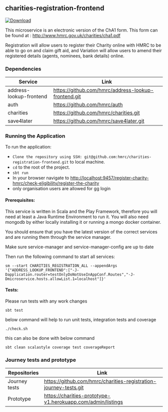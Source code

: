 ## charities-registration-frontend

[ ![Download](https://api.bintray.com/packages/hmrc/releases/charities-registration-frontend/images/download.svg) ](https://bintray.com/hmrc/releases/tax-history-frontend/_latestVersion)

This microservice is an electronic version of the ChA1 form. This form can be found at : http://www.hmrc.gov.uk/charities/cha1.pdf

Registration will allow users to register
their Charity online with HMRC to be able to go on and claim gift aid, and Variation will allow users to amend their
registered details (agents, nominees, bank details) online.

### Dependencies

|Service                |Link                                                 |
|-----------------------|-----------------------------------------------------|
| address-lookup-frontend |https://github.com/hmrc/address-lookup-frontend.git|
| auth                    |https://github.com/hmrc/auth                       |
| charities               |https://github.com/hmrc/charities.git              |
| save4later              |https://github.com/hmrc/save4later.git             |

### Running the Application

To run the application:

* `Clone the repository using SSH: git@github.com:hmrc/charities-registration-frontend.git` to local machine.
* `cd` to the root of the project.
* `sbt run`
* In your browser navigate to [http://localhost:9457/register-charity-hmrc/check-eligibility/register-the-charity](http://localhost:9457/register-charity-hmrc/check-eligibility/register-the-charity)
* only organisation users are allowed for gg login

#### Prerequisites:
This service is written in Scala and the Play Framework, therefore you will need at least a Java Runtime Environment to run it. You will also need mongodb by either locally installing it or running a mongo docker container.

You should ensure that you have the latest version of the correct services and are running them through the service manager.

Make sure service-manager and service-manager-config are up to date

Then run the following command to start all services:

```
sm --start CHARITIES_REGISTRATION_ALL --appendArgs '{"ADDRESS_LOOKUP_FRONTEND":["-J-Dapplication.router=testOnlyDoNotUseInAppConf.Routes","-J-Dmicroservice.hosts.allowList.1=localhost"]}'
```

#### Tests:
Please run tests with any work changes
```
sbt test
```
below command will help to run unit tests, integration tests and coverage 
```
./check.sh
```
this can also be done with below command
```
sbt clean scalastyle coverage test coverageReport
```

### Journey tests and prototype

|Repositories     |Link                                                                   |
|-----------------|-----------------------------------------------------------------------|
|Journey tests    |https://github.com/hmrc/charities-registration-journey-tests.git       |
|Prototype        |https://charities-prototype-v1.herokuapp.com/admin/listings            |